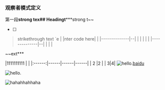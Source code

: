 
### 观察者模式定义
第一段**strong tex## Headingt*****strong t~~

 - [ ] 

> strikethrough text
> `e
|
|nter code here|  |
|--------------|--|
|              |  |
|  |
|--------------|--|
|              |  |


~~ext***

|1111111111         |  |
|:------:|------|------|------|
| 2    |2 |
| 3|4|
![hello.](http://static.runoob.com/images/runoob-logo.png)[baidu]

[baidu]: http://www.baidu.com
![hello.](http://static.runoob.com/images/runoob-logo.png)

![hahahhahhaha](https://ss0.bdstatic.com/94oJfD_bAAcT8t7mm9GUKT-xh_/timg?image&quality=100&size=b4000_4000&sec=1583220295&di=8fa958c45ba30fd66755305c6e799e30&src=http://a3.att.hudong.com/68/61/300000839764127060614318218_950.jpg)
<!--stackedit_data:
eyJoaXN0b3J5IjpbMTU4NzM4MTk4MiwxNzkxOTQwMTI4XX0=
-->